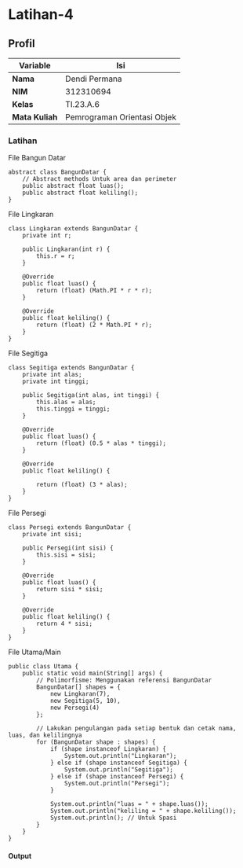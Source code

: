 # Latihan-4

## Profil

| Variable        | Isi                         |
| --------------- | --------------------------- |
| **Nama**        | Dendi Permana               |
| **NIM**         | 312310694                   |
| **Kelas**       | TI.23.A.6                   |
| **Mata Kuliah** | Pemrograman Orientasi Objek |

### Latihan

File Bangun Datar

    abstract class BangunDatar {
        // Abstract methods Untuk area dan perimeter
        public abstract float luas();
        public abstract float keliling();
    }

File Lingkaran

    class Lingkaran extends BangunDatar {
        private int r;

        public Lingkaran(int r) {
            this.r = r;
        }

        @Override
        public float luas() {
            return (float) (Math.PI * r * r);
        }

        @Override
        public float keliling() {
            return (float) (2 * Math.PI * r);
        }
    }

File Segitiga

    class Segitiga extends BangunDatar {
        private int alas;
        private int tinggi;

        public Segitiga(int alas, int tinggi) {
            this.alas = alas;
            this.tinggi = tinggi;
        }

        @Override
        public float luas() {
            return (float) (0.5 * alas * tinggi);
        }

        @Override
        public float keliling() {

            return (float) (3 * alas);
        }
    }

File Persegi

    class Persegi extends BangunDatar {
        private int sisi;

        public Persegi(int sisi) {
            this.sisi = sisi;
        }

        @Override
        public float luas() {
            return sisi * sisi;
        }

        @Override
        public float keliling() {
            return 4 * sisi;
        }
    }

File Utama/Main

    public class Utama {
        public static void main(String[] args) {
            // Polimorfisme: Menggunakan referensi BangunDatar
            BangunDatar[] shapes = {
                new Lingkaran(7),
                new Segitiga(5, 10),
                new Persegi(4)
            };

            // Lakukan pengulangan pada setiap bentuk dan cetak nama, luas, dan kelilingnya
            for (BangunDatar shape : shapes) {
                if (shape instanceof Lingkaran) {
                    System.out.println("Lingkaran");
                } else if (shape instanceof Segitiga) {
                    System.out.println("Segitiga");
                } else if (shape instanceof Persegi) {
                    System.out.println("Persegi");
                }

                System.out.println("luas = " + shape.luas());
                System.out.println("keliling = " + shape.keliling());
                System.out.println(); // Untuk Spasi
            }
        }
    }

#### Output
